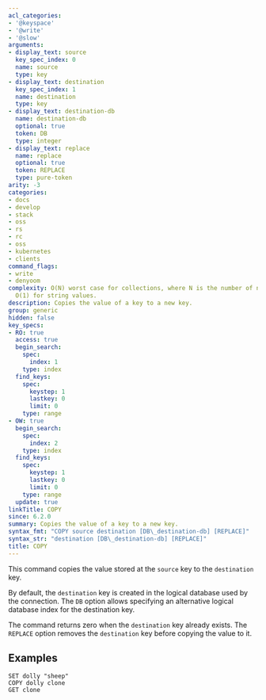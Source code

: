 ```yaml
---
acl_categories:
- '@keyspace'
- '@write'
- '@slow'
arguments:
- display_text: source
  key_spec_index: 0
  name: source
  type: key
- display_text: destination
  key_spec_index: 1
  name: destination
  type: key
- display_text: destination-db
  name: destination-db
  optional: true
  token: DB
  type: integer
- display_text: replace
  name: replace
  optional: true
  token: REPLACE
  type: pure-token
arity: -3
categories:
- docs
- develop
- stack
- oss
- rs
- rc
- oss
- kubernetes
- clients
command_flags:
- write
- denyoom
complexity: O(N) worst case for collections, where N is the number of nested items.
  O(1) for string values.
description: Copies the value of a key to a new key.
group: generic
hidden: false
key_specs:
- RO: true
  access: true
  begin_search:
    spec:
      index: 1
    type: index
  find_keys:
    spec:
      keystep: 1
      lastkey: 0
      limit: 0
    type: range
- OW: true
  begin_search:
    spec:
      index: 2
    type: index
  find_keys:
    spec:
      keystep: 1
      lastkey: 0
      limit: 0
    type: range
  update: true
linkTitle: COPY
since: 6.2.0
summary: Copies the value of a key to a new key.
syntax_fmt: "COPY source destination [DB\_destination-db] [REPLACE]"
syntax_str: "destination [DB\_destination-db] [REPLACE]"
title: COPY
---
```

This command copies the value stored at the `source` key to the `destination`
key.

By default, the `destination` key is created in the logical database used by the
connection. The `DB` option allows specifying an alternative logical database
index for the destination key.

The command returns zero when the `destination` key already exists. The
`REPLACE` option removes the `destination` key before copying the value to it.

## Examples

```
SET dolly "sheep"
COPY dolly clone
GET clone
```
